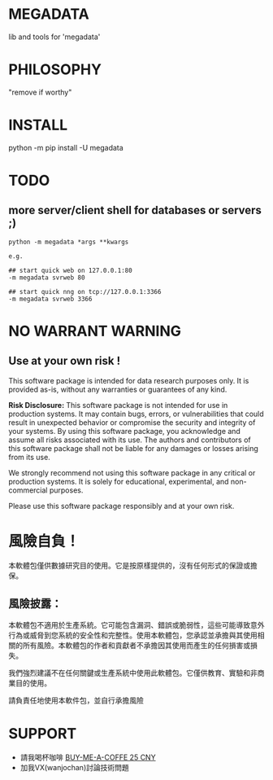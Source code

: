 # MEGADATA

lib and tools for 'megadata'

# PHILOSOPHY

"remove if worthy"

# INSTALL

python -m pip install -U megadata

# TODO

## more server/client shell for databases or servers ;)

```
python -m megadata *args **kwargs

e.g.

## start quick web on 127.0.0.1:80
-m megadata svrweb 80

## start quick nng on tcp://127.0.0.1:3366
-m megadata svrweb 3366
```

# NO WARRANT WARNING

## Use at your own risk !

This software package is intended for data research purposes only. It is provided as-is, without any warranties or guarantees of any kind. 

**Risk Disclosure:**
This software package is not intended for use in production systems. It may contain bugs, errors, or vulnerabilities that could result in unexpected behavior or compromise the security and integrity of your systems. By using this software package, you acknowledge and assume all risks associated with its use. The authors and contributors of this software package shall not be liable for any damages or losses arising from its use.

We strongly recommend not using this software package in any critical or production systems. It is solely for educational, experimental, and non-commercial purposes.

Please use this software package responsibly and at your own risk.

# 風險自負！

本軟體包僅供數據研究目的使用。它是按原樣提供的，沒有任何形式的保證或擔保。

## 風險披露：

本軟體包不適用於生產系統。它可能包含漏洞、錯誤或脆弱性，這些可能導致意外行為或威脅到您系統的安全性和完整性。使用本軟體包，您承認並承擔與其使用相關的所有風險。本軟體包的作者和貢獻者不承擔因其使用而產生的任何損害或損失。

我們強烈建議不在任何關鍵或生產系統中使用此軟體包。它僅供教育、實驗和非商業目的使用。

請負責任地使用本軟件包，並自行承擔風險

# SUPPORT

* 請我喝杯咖啡 [BUY-ME-A-COFFE 25 CNY](https://buy.stripe.com/4gw8xu1Ij61CbCw4gm) 
* 加我VX(wanjochan)討論技術問題

<!--
<script async
  src="https://js.stripe.com/v3/buy-button.js">
</script>

<stripe-buy-button
  buy-button-id="buy_btn_1O1LWzAZeDyeb7mKWtFSiHs8"
  publishable-key="pk_live_51MtUANAZeDyeb7mKtPVXLIE7iHlW4JQ6tdlOfMDOftxjOFLZKwBy8eBo39kaCUbGhrw8FXNz5rb3Xhyr78KP40cN00KwFFgzYL"
>
</stripe-buy-button>
-->



